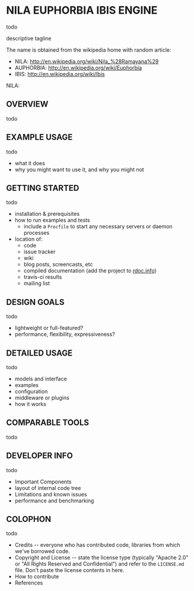 
# NILA EUPHORBIA IBIS ENGINE

todo

descriptive tagline

The name is obtained from the wikipedia home with random article:

  - NILA: http://en.wikipedia.org/wiki/Nila_%28Ramayana%29
  - AUPHORBIA: http://en.wikipedia.org/wiki/Euphorbia
  - IBIS: http://en.wikipedia.org/wiki/Ibis

NILA: 

## OVERVIEW

todo

## EXAMPLE USAGE

todo

  - what it does
  - why you might want to use it, and why you might not

## GETTING STARTED

todo

  - installation & prerequisites
  - how to run examples and tests
    - include a `Procfile` to start any necessary servers or daemon processes
  - location of:
    - code
    - issue tracker
    - wiki
    - blog posts, screencasts, etc
    - compiled documentation (add the project to [rdoc.info](http://rdoc.info))
    - travis-ci results
    - mailing list

## DESIGN GOALS

todo

  - lightweight or full-featured?
  - performance, flexibility, expressiveness?

## DETAILED USAGE

todo

  - models and interface
  - examples
  - configuration
  - middleware or plugins
  - how it works

## COMPARABLE TOOLS

todo

## DEVELOPER INFO

todo

  - Important Components
  - layout of internal code tree
  - Limitations and known issues
  - performance and benchmarking

## COLOPHON

todo

  - Credits -- everyone who has contributed code, libraries from which we've borrowed code.
  - Copyright and License -- state the license type (typically "Apache 2.0" or "All Rights Reserved and Confidential") and refer to the `LICENSE.md` file. Don't paste the license contents in here.
  - How to contribute
  - References
